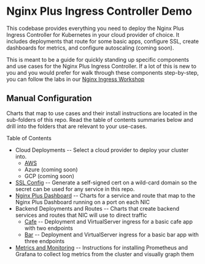 # Nginx Plus Ingress Controller Demo
This codebase provides everything you need to deploy the Nginx Plus Ingress Controller for Kubernetes in your cloud provider of choice. It includes deployments that route for some basic apps, configure SSL, create dashboards for metrics, and configure autoscaling (coming soon).

This is meant to be a guide for quickly standing up specific components and use cases for the Nginx Plus Ingress Controller.  If a lot of this is new to you and you would prefer for walk through these components step-by-step, you can follow the labs in our [Nginx Ingress Workshop](https://github.com/jasonwilliams14/nginx-ingress-workshops)

## Manual Configuration
Charts that map to use cases and their install instructions are located in the sub-folders of this repo.  Read the table of contents summaries below and drill into the folders that are relevant to your use-cases.

Table of Contents
* Cloud Deployments -- Select a cloud provider to deploy your cluster into.  
    * [AWS](aws-deployment/)
    * Azure (coming soon)
    * GCP (coming soon)
* [SSL Config](ssl/) -- Generate a self-signed cert on a wild-card domain so the secret can be used for any service in this repo.
* [Nginx Plus Dashboard](dashboard/) -- Charts for a service and route that map to the Nginx Plus Dashboard running on a port on each NIC
* Backend Deployments and Routes -- Charts that create backend services and routes that NIC will use to direct traffic
    * [Cafe](cafe/) -- Deployment and VirtualServer ingress for a basic cafe app with two endpoints
    * [Bar](bar/) -- Deployment and VirtualServer ingress for a basic bar app with three endpoints
* [Metrics and Monitoring](monitoring/) -- Instructions for installing Prometheus and Grafana to collect log metrics from the cluster and visually graph them 